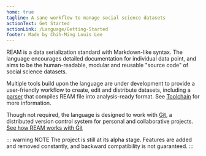 ```yaml
---
home: true
tagline: A sane workflow to manage social science datasets
actionText: Get Started
actionLink: /Language/Getting-Started
footer: Made by Chih-Ming Louis Lee
---
```


REAM is a data serialization standard with Markdown-like syntax.
The language encourages detailed documentation for individual data point, and aims to be the human-readable, modular and reusable "source code" of social science datasets.


Multiple tools build upon the language are under development to provide a user-friendly workflow to create, edit and distribute datasets, including a [parser](#) that compiles REAM file into analysis-ready format.
See [Toolchain](./Toolchain) for more information.

Though not required, the language is designed to work with [Git](https://git-scm.com/), a distributed version control system for personal and collaborative projects.
[See how REAM works with Git](/Language/Git-Integration)

::: warning NOTE
The project is still at its alpha stage.
Features are added and removed constantly, and backward compatibility is not guaranteed.
:::
